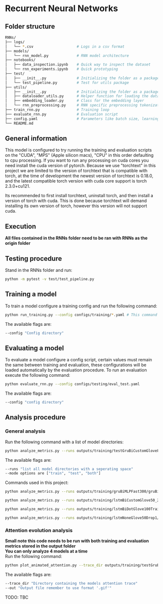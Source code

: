 # Recurrent Neural Networks

## Folder structure
```bash
RNNs/
├── logs/
│   └── *.csv                    # Logs in a csv format
├── models/
│   └── rnn_model.py             # RNN model architecture
├── notebooks/
│   ├── data_inspection.ipynb    # Quick way to inspect the dataset
│   └── rnn_experiments.ipynb    # Quick prototyping
├── test/
│   ├── __init__.py              # Initializing the folder as a package
│   └── test_pipeline.py         # Test for utils package
├── utils/
│   ├── __init__.py              # Initializing the folder as a package
│   ├── dataloader_utils.py      # Helper function for loading the datasets
│   ├── embedding_loader.py      # Class for the embedding layer
│   └── rnn_preprocessing.py     # RNN specific preprocessing tokenization, padding, etc.
├── train_rnn.py                 # Training loop
├── evaluate_rnn.py              # Evaluation script
├── config.yaml                  # Parameters like batch size, learning rate
└── README.md
```

## General information
This model is configured to try running the training and evaluation scripts on the "CUDA", "MPS" (Apple silicon macs), "CPU" in this order defaulting to cpu processing.
If you want to run any processing on cuda cores you need install the cuda version of pytorch. Because we use "torchtext" in this project we are limited to the version of torchtext that is compatible with torch, at the time of development the newest version of torchtext is 0.18.0, and the latest compatible torch version with cuda core support is torch 2.3.0+cu121.

Its recommended to first install torchtext, uninstall torch, and then install a version of torch with cuda. This is done because torchtext will demand installing its own version of torch, however this version will not support cuda.

## Execution
**All files contained in the RNNs folder need to be ran with RNNs as the origin folder**

## Testing procedure
Stand in the RNNs folder and run:
```bash
python -m pytest -v test/test_pipeline.py
```

## Training a model
To train a model configure a training config and run the following command:
```bash
python run_training.py --config configs/training/*.yaml # This command can be ran as a standalone without flags, that will default to the config "rnn_test_flight.yaml"
```

The available flags are:
```bash
--config "Config directory"
```

## Evaluating a model
To evaluate a model configure a config script, certain values must remain the same between training and evaluation, these configurations will be loaded automatically by the evaluation procedure. To run an evaluation execute the following command:
```bash
python evaluate_rnn.py --config configs/testing/eval_test.yaml
```
The available flags are:
```bash
--config "config directory"
```
## Analysis procedure
### General analysis
Run the following command with a list of model directories:
```bash
python analyze_metrics.py --runs outputs/training/testGruBiCustomGloveFSched outputs/training/testLstmNonbiCustomDotGloveFSched outputs/training/testLstmNonbiNoneGloveFSched --mode both
```
The available flags are:
```bash
--runs "list all model directories with a seperating space"
--mode options are ["train", "test", "both"]
```
Commands used in this project:
```bash
python analyze_metrics.py --runs outputs/training/gruBiMLPFast300/gruBiMLPFast300 outputs/training/gruBiMLPFast300LR01/gruBiMLPFast300LR01 outputs/training/gruNoneGlove50/gruNoneGlove50 outputs/training/gruNoneRand50/gruNoneRand50 --mode both

python analyze_metrics.py --runs outputs/training/lstmBiCustomGlove50_2L/lstmBiCustomGlove50_2L outputs/training/lstmBiCustomGlove50Drop1/lstmBiCustomGlove50Drop1 --mode both

python analyze_metrics.py --runs outputs/training/lstmBiDotGlove100Train/lstmBiDotGlove100Train outputs/training/lstmBiMHAFast300_2L/lstmBiMHAFast300_2L outputs/training/lstmBiNoneGlove50/lstmBiNoneGlove50 outputs/training/lstmNoneGlove50/lstmNoneGlove50 --mode both

python analyze_metrics.py --runs outputs/training/lstmNoneGlove50Drop1/lstmNoneGlove50Drop1 outputs/training/lstmNoneGlove50LR01/lstmNoneGlove50LR01 --mode both
```

### Attention evolution analysis
**Small note this code needs to be run with both training and evaluation metrics stored in the output folder**\
**You can only analyze 4 models at a time**\
Run the following command:
```bash
python plot_animated_attention.py --trace_dir outputs/training/testGruBiCustomGloveFSched/attention_trace --out attention_evolution.gif
```
The available flags are:
```bash
--trace_dir "Directory containing the models attention trace"
--out "Output file remember to use format '.gif'"
```
TODO: TBC
